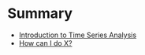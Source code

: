 # Summary

* [Introduction to Time Series Analysis](01-introduction-to-time-series-analysis.md)
* [How can I do X?](second-question.md)
